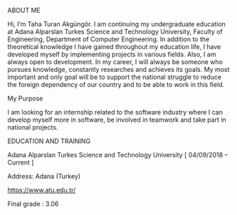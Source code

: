 ABOUT ME

Hi, I’m Taha Turan Akgüngör. I am continuing my undergraduate education at Adana Alparslan Turkes Science and Technology University, Faculty of
Engineering, Department of Computer Engineering. In addition to the theoretical knowledge I have gained throughout my
education life, I have developed myself by implementing projects in various fields. Also, I am always open to development. In
my career, I will always be someone who pursues knowledge, constantly researches and achieves its goals. My most
important and only goal will be to support the national struggle to reduce the foreign dependency of our country and to be
able to work in this field.


My Purpose

I am looking for an internship related to the software industry where I can develop myself more in software, be involved in
teamwork and take part in national projects.

EDUCATION AND TRAINING

Adana Alparslan Turkes Science and Technology University [ 04/09/2018 – Current ]

Address: Adana (Turkey)

https://www.atu.edu.tr/

Final grade : 3.06



